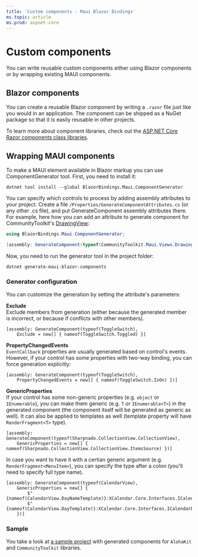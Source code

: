 ```yaml
---
title: 'Custom components - Maui Blazor Bindings'
ms.topic: article
ms.prod: aspnet-core
---
```


# Custom components

You can write reusable custom components either using Blazor components or by wrapping existing MAUI components.

## Blazor components

You can create a reusable Blazor component by writing a `.razor` file just like you would in an application. The component can be shipped as a NuGet package so that it is easily reusable in other projects.

To learn more about component libraries, check out the [ASP.NET Core Razor components class libraries](https://docs.microsoft.com/aspnet/core/blazor/class-libraries&tabs=visual-studio).

## Wrapping MAUI components

To make a MAUI element available in Blazor markup you can use ComponentGenerator tool. 
First, you need to install it:
```
dotnet tool install --global BlazorBindings.Maui.ComponentGenerator
```

You can specify which controls to process by adding assembly attributes to your project. Create a file `/Properties/GenerateComponentAttributes.cs` (or any other .cs file), and put GenerateComponent assembly attributes there. For example, here how you can add an attribute to generate component for CommunityToolkit's [DrawingView](https://learn.microsoft.com/en-us/dotnet/communitytoolkit/maui/views/drawingview):
```csharp
using BlazorBindings.Maui.ComponentGenerator;

[assembly: GenerateComponent(typeof(CommunityToolkit.Maui.Views.DrawingView))]
```

Now, you need to run the generator tool in the project folder:
```
dotnet generate-maui-blazor-components
```
  
### Generator configuration
  
You can customize the generation by setting the attribute's parameters:

**Exclude**  
Exclude members from generation (either because the generated member is incorrect, or because if conflicts with other members).  
```
[assembly: GenerateComponent(typeof(ToggleSwitch), 
    Exclude = new[] { nameof(ToggleSwitch.Toggled) }]
```

**PropertyChangedEvents**  
`EventCallback` properties are usually generated based on control's events. However, if your control has some properties with two-way binding, you can force generation explicitly:
```
[assembly: GenerateComponent(typeof(ToggleSwitch),
    PropertyChangedEvents = new[] { nameof(ToggleSwitch.IsOn) })]
```

**GenericProperties**  
If your control has some non-generic properties (e.g. `object` or `IEnumerable`), you can make them generic (e.g. `T` or `IEnumerable<T>`) in the generated component (the component itself will be generated as generic as well). It can also be applied to templates as well (template property will have `RenderFragment<T>` type).
```
[assembly: GenerateComponent(typeof(Sharpnado.CollectionView.CollectionView),
    GenericProperties = new[] { nameof(Sharpnado.CollectionView.CollectionView.ItemsSource) })]
```

In case you want to have it with a certian generic argument (e.g. `RenderFragment<MenuItem>`), you can specify the type after a colon (you'll need to specify full type name).
```
[assembly: GenerateComponent(typeof(CalendarView),
    GenericProperties = new[] {
        $"{nameof(CalendarView.DayNameTemplate)}:XCalendar.Core.Interfaces.ICalendarDay",
        $"{nameof(CalendarView.DayTemplate)}:XCalendar.Core.Interfaces.ICalendarDay",
    })]
```

### Sample
You take a look at [a sample project](https://github.com/Dreamescaper/BlazorBindings.Maui/blob/main/samples/ThirdPartyControlsSample/Properties/Elements.cs) with generated components for `AlohaKit` and `CommunityToolkit` libraries.
